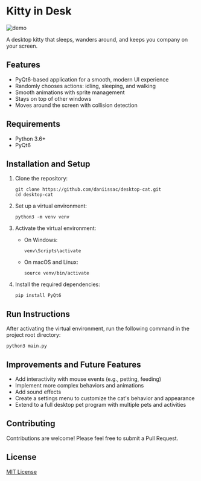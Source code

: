 # Kitty in Desk

<img src="idling.gif" alt="demo"/>

A desktop kitty that sleeps, wanders around, and keeps you company on your screen.

## Features
- PyQt6-based application for a smooth, modern UI experience
- Randomly chooses actions: idling, sleeping, and walking
- Smooth animations with sprite management
- Stays on top of other windows
- Moves around the screen with collision detection

## Requirements
- Python 3.6+
- PyQt6

## Installation and Setup

1. Clone the repository:
   ```
   git clone https://github.com/daniissac/desktop-cat.git
   cd desktop-cat
   ```

2. Set up a virtual environment:
   ```
   python3 -m venv venv
   ```

3. Activate the virtual environment:
   - On Windows:
     ```
     venv\Scripts\activate
     ```
   - On macOS and Linux:
     ```
     source venv/bin/activate
     ```

4. Install the required dependencies:
   ```
   pip install PyQt6
   ```

## Run Instructions
After activating the virtual environment, run the following command in the project root directory:
```
python3 main.py
```

## Improvements and Future Features
- Add interactivity with mouse events (e.g., petting, feeding)
- Implement more complex behaviors and animations
- Add sound effects
- Create a settings menu to customize the cat's behavior and appearance
- Extend to a full desktop pet program with multiple pets and activities

## Contributing
Contributions are welcome! Please feel free to submit a Pull Request.

## License
[MIT License](LICENSE)
